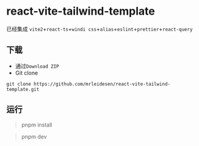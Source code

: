 # react-vite-tailwind-template

已经集成 `vite2`+`react-ts`+`windi css`+`alias`+`eslint`+`prettier`+`react-query`

## 下载

- 通过`Download ZIP`
- Git clone

```
git clone https://github.com/mrleidesen/react-vite-tailwind-template.git
```

## 运行

> pnpm install

> pnpm dev
